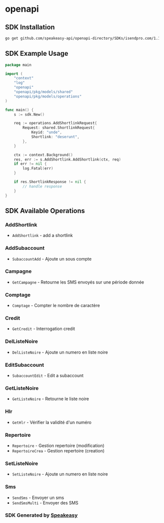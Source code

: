 # openapi

<!-- Start SDK Installation -->
## SDK Installation

```bash
go get github.com/speakeasy-api/openapi-directory/SDKs/isendpro.com/1.1.1/go
```
<!-- End SDK Installation -->

## SDK Example Usage
<!-- Start SDK Example Usage -->
```go
package main

import (
    "context"
    "log"
    "openapi"
    "openapi/pkg/models/shared"
    "openapi/pkg/models/operations"
)

func main() {
    s := sdk.New()

    req := operations.AddShortlinkRequest{
        Request: shared.ShortlinkRequest{
            Keyid: "unde",
            Shortlink: "deserunt",
        },
    }

    ctx := context.Background()
    res, err := s.AddShortlink.AddShortlink(ctx, req)
    if err != nil {
        log.Fatal(err)
    }

    if res.ShortlinkResponse != nil {
        // handle response
    }
}
```
<!-- End SDK Example Usage -->

<!-- Start SDK Available Operations -->
## SDK Available Operations


### AddShortlink

* `AddShortlink` - add a shortlink

### AddSubaccount

* `SubaccountAdd` - Ajoute un sous compte

### Campagne

* `GetCampagne` - Retourne les SMS envoyés sur une période donnée

### Comptage

* `Comptage` - Compter le nombre de caractère 

### Credit

* `GetCredit` - Interrogation credit

### DelListeNoire

* `DelListeNoire` - Ajoute un numero en liste noire

### EditSubaccount

* `SubaccountEdit` - Edit a subaccount

### GetListeNoire

* `GetListeNoire` - Retourne le liste noire

### Hlr

* `GetHlr` - Vérifier la validité d'un numéro

### Repertoire

* `Repertoire` - Gestion repertoire (modification)
* `RepertoireCrea` - Gestion repertoire (creation)

### SetListeNoire

* `SetListeNoire` - Ajoute un numero en liste noire

### Sms

* `SendSms` - Envoyer un sms
* `SendSmsMulti` - Envoyer des SMS
<!-- End SDK Available Operations -->

### SDK Generated by [Speakeasy](https://docs.speakeasyapi.dev/docs/using-speakeasy/client-sdks)
